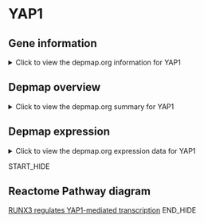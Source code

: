 <h1>YAP1</h1>

<h2>Gene information</h2>
<details>
  <summary>Click to view the depmap.org information for YAP1</summary>
  <iframe src="https://depmap.org/portal/gene/YAP1?tab=about" style="border:none;width:100%;height:800px"></iframe>
</details>

<h2>Depmap overview</h2>
<details>
  <summary>Click to view the depmap.org summary for YAP1</summary>
  <iframe src="https://depmap.org/portal/gene/YAP1?tab=overview" style="border:none;width:100%;height:800px"></iframe>
</details>

<h2>Depmap expression</h2>
<details>
  <summary>Click to view the depmap.org expression data for YAP1</summary>
  <iframe src="https://depmap.org/portal/gene/YAP1?tab=characterization" style="border:none;width:100%;height:800px"></iframe>
</details>


START_HIDE
<h2>Reactome Pathway diagram</h2>
<a href="https://reactome.org/PathwayBrowser/#/R-HSA-8951671">RUNX3 regulates YAP1-mediated transcription</a>
END_HIDE



